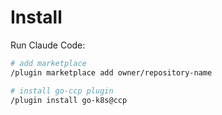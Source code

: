 # Install

Run Claude Code:

```sh
# add marketplace
/plugin marketplace add owner/repository-name

# install go-ccp plugin
/plugin install go-k8s@ccp
```